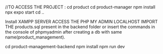 //TO ACCESS THE PROJECT :
cd product 
cd product-manager
npm install
npx expo start
cd ..

Install XAMPP SERVER 
ACCESS THE PHP MY ADMIN LOCALHOST
IMPORT THE products.sql present in the backend folder or insert the commands in the console of phpmyadmin after creating a db with same name(product_management).

cd product-management-backend
npm install
npm run dev



